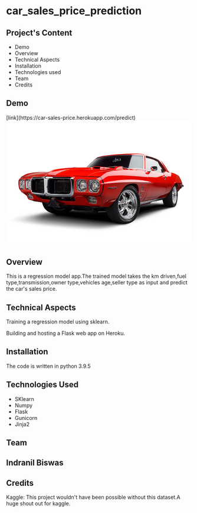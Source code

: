 # car_sales_price_prediction
<h2>Project's Content</h2>
<ul>
<li>Demo</li>
<li>Overview</li>
<li>Technical Aspects</li>    
<li>Installation</li>
<li>Technologies used</li>
<li>Team</li>
<li>Credits</li>
</ul>

<h2>Demo</h2>
[link](https://car-sales-price.herokuapp.com/predict)
<br>
<img src="static\aut-22-bk0504-01p.jpg" alt="car">

<h2>Overview</h2>
<p>This is a regression model app.The trained model takes the km driven,fuel type,transmission,owner type,vehicles age,seller type as input and predict the car's sales price.</p>

<h2>Technical Aspects</h2>
<p>Training a regression model using sklearn.</p>
<p>Building and hosting a Flask web app on Heroku.</p>

<h2>Installation</h2>
<p>The code is written in python 3.9.5</p>

<h2>Technologies Used</h2>
<ul>
<li>SKlearn</li>
<li>Numpy</li>
<li>Flask</li>
<li>Gunicorn</li>
<li>Jinja2</li>
</ul>

<h2>Team<h2>
<p>Indranil Biswas<p>
  
<h2>Credits</h2>
<p>Kaggle: This project wouldn't have been possible without this dataset.A huge shout out for kaggle.</p>  



